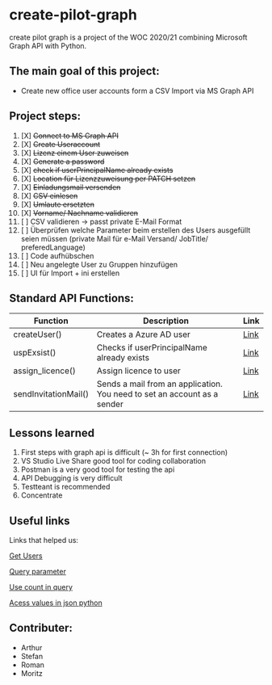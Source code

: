 # create-pilot-graph

create pilot graph is a project of the WOC 2020/21 combining Microsoft Graph API with Python.

## The main goal of this project:
- Create new office user accounts form a CSV Import via MS Graph API


## Project steps:
1. [X] ~~Connect to MS Graph API~~
1. [X] ~~Create Useraccount~~
1. [X] ~~Lizenz einem User zuweisen~~
1. [X] ~~Generate a password~~
1. [X] ~~check if userPrincipalName already exists~~
1. [X] ~~Location für Lizenzzuweisung per PATCH setzen~~
1. [X] ~~Einladungsmail versenden~~
1. [X] ~~CSV einlesen~~
1. [X] ~~Umlaute ersetzten~~
1. [X] ~~Vorname/ Nachname validieren~~
1. [ ] CSV validieren -> passt private E-Mail Format 
1. [ ] Überprüfen welche Parameter beim erstellen des Users ausgefüllt seien müssen (private Mail für e-Mail Versand/ JobTitle/ preferedLanguage)
1. [ ] Code aufhübschen 
1. [ ] Neu angelegte User zu Gruppen hinzufügen
1. [ ] UI für Import + ini erstellen


## Standard API Functions:
| Function | Description | Link |
| ------ | ------ | ------ |
| createUser() | Creates a Azure AD user | [Link]() |
| uspExsist() | Checks if userPrincipalName already exists | [Link]() |
| assign_licence() | Assign licence to user | [Link]() |
| sendInvitationMail()| Sends a mail from an application. You need to set an account as a sender | [Link]() |


## Lessons learned
1. First steps with graph api is difficult (~ 3h for first connection)
1. VS Studio Live Share good tool for coding collaboration
1. Postman is a very good tool for testing the api
1. API Debugging is very difficult
1. Testteant is recommended 
1. Concentrate 


## Useful links
Links that helped us:

[Get Users](https://docs.microsoft.com/de-de/graph/api/user-list?view=graph-rest-1.0&tabs=http#code-try-29)

[Query parameter](https://docs.microsoft.com/en-us/graph/query-parameters?context=graph%2Fapi%2F1.0&view=graph-rest-1.0#filter-parameter)

[Use count in query](https://developer.microsoft.com/en-us/office/blogs/build-advanced-queries-with-count-filter-search-and-orderby/)

[Acess values in json python](https://stackoverflow.com/questions/11241583/python-accessing-data-in-json-object)


## Contributer:
- Arthur
- Stefan
- Roman
- Moritz

